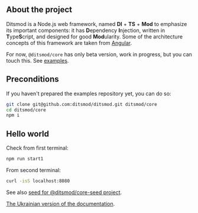 ## About the project

Ditsmod is a Node.js web framework, named **DI** + **TS** + **Mod** to emphasize its important
components: it has **D**ependency **I**njection, written in **T**ype**S**cript, and designed for
good **Mod**ularity. Some of the architecture concepts of this framework are taken from
[Angular][9].

For now, `@ditsmod/core` has only beta version, work in progress, but you can touch this. See
[examples][4].

## Preconditions

If you haven't prepared the examples repository yet, you can do so:

```bash
git clone git@github.com:ditsmod/ditsmod.git ditsmod/core
cd ditsmod/core
npm i
```

## Hello world

Check from first terminal:

```bash
npm run start1
```

From second terminal:

```bash
curl -isS localhost:8080
```



See also [seed for @ditsmod/core-seed project](https://github.com/ditsmod/core-seed).

[The Ukrainian version of the documentation](./docs/uk/README.md).

[1]: https://github.com/ts-stack/di
[2]: https://github.com/ditsmod/core-seed
[3]: https://github.com/ditsmod/core
[4]: https://github.com/ditsmod/core/tree/master/examples
[5]: https://developer.mozilla.org/en-US/docs/Learn/Server-side/Express_Nodejs/Introduction#Introducing_Express
[6]: https://github.com/nestjsx/nest-router
[7]: https://github.com/ts-stack/vs-webframework
[8]: https://uk.wikipedia.org/wiki/%D0%92%D0%BF%D1%80%D0%BE%D0%B2%D0%B0%D0%B4%D0%B6%D0%B5%D0%BD%D0%BD%D1%8F_%D0%B7%D0%B0%D0%BB%D0%B5%D0%B6%D0%BD%D0%BE%D1%81%D1%82%D0%B5%D0%B9
[9]: https://github.com/angular/angular

